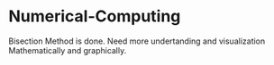 # Numerical-Computing
Bisection Method is done. Need more undertanding and visualization Mathematically and graphically. 

